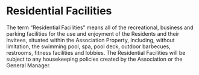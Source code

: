 # Residential Facilities

The term “Residential Facilities” means all of the recreational, business and parking facilities for the use and enjoyment of the Residents and their Invitees, situated within the Association Property, including, without limitation, the swimming pool, spa, pool deck, outdoor barbecues, restrooms, fitness facilities and lobbies.  The Residential Facilities will be subject to any housekeeping policies created by the Association or the General Manager.

